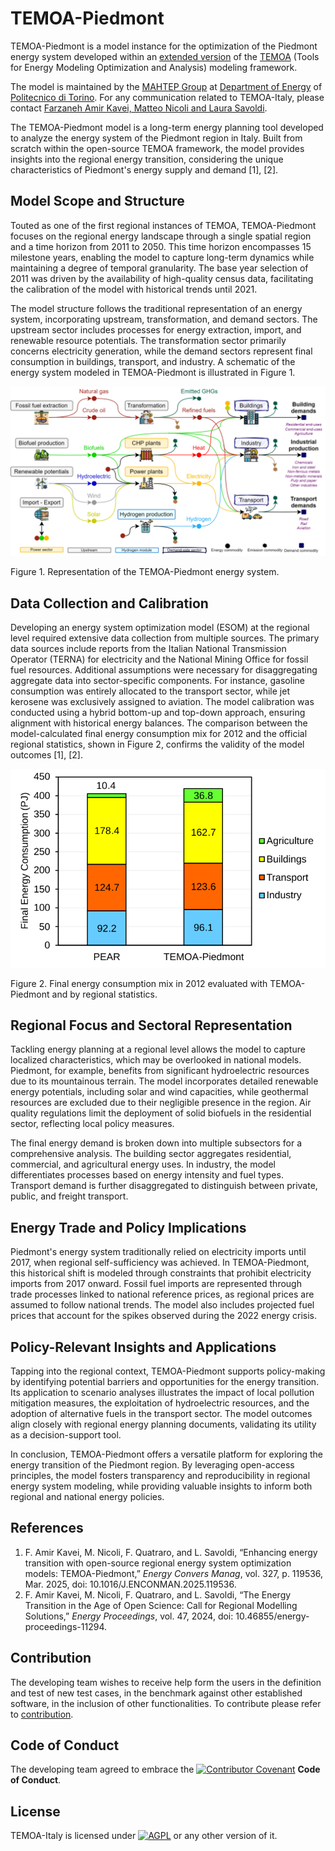 # **TEMOA-Piedmont**
TEMOA-Piedmont is a model instance for the optimization of the Piedmont energy system developed within an [extended version](https://github.com/MAHTEP/TEMOA) of the [TEMOA](https://temoacloud.com/) (Tools for Energy Modeling Optimization and Analysis) modeling framework.

The model is maintained by the [MAHTEP Group](http://www.mahtep.polito.it/) at [Department of Energy](https://www.denerg.polito.it/en/) of [Politecnico di Torino](https://www.polito.it/en). For any communication related to TEMOA-Italy, please contact [Farzaneh Amir Kavei, Matteo Nicoli and Laura Savoldi](mailto:farzaneh.amirkavei@unito.it;matteo.nicoli@polito.it;laura.savoldi@polito.it).

The TEMOA-Piedmont model is a long-term energy planning tool developed to analyze the energy system of the Piedmont region in Italy. Built from scratch within the open-source TEMOA framework, the model provides insights into the regional energy transition, considering the unique characteristics of Piedmont's energy supply and demand [1], [2].

## **Model Scope and Structure**
Touted as one of the first regional instances of TEMOA, TEMOA-Piedmont focuses on the regional energy landscape through a single spatial region and a time horizon from 2011 to 2050. This time horizon encompasses 15 milestone years, enabling the model to capture long-term dynamics while maintaining a degree of temporal granularity. The base year selection of 2011 was driven by the availability of high-quality census data, facilitating the calibration of the model with historical trends until 2021.

The model structure follows the traditional representation of an energy system, incorporating upstream, transformation, and demand sectors. The upstream sector includes processes for energy extraction, import, and renewable resource potentials. The transformation sector primarily concerns electricity generation, while the demand sectors represent final consumption in buildings, transport, and industry. A schematic of the energy system modeled in TEMOA-Piedmont is illustrated in Figure 1.

![](docs/Figure1.svg)

Figure 1. Representation of the TEMOA-Piedmont energy system.

## **Data Collection and Calibration**
Developing an energy system optimization model (ESOM) at the regional level required extensive data collection from multiple sources. The primary data sources include reports from the Italian National Transmission Operator (TERNA) for electricity and the National Mining Office for fossil fuel resources. Additional assumptions were necessary for disaggregating aggregate data into sector-specific components. For instance, gasoline consumption was entirely allocated to the transport sector, while jet kerosene was exclusively assigned to aviation. The model calibration was conducted using a hybrid bottom-up and top-down approach, ensuring alignment with historical energy balances. The comparison between the model-calculated final energy consumption mix for 2012 and the official regional statistics, shown in Figure 2, confirms the validity of the model outcomes [1], [2].

![](docs/Figure2.svg)

Figure 2. Final energy consumption mix in 2012 evaluated with TEMOA-Piedmont and by regional statistics.

## **Regional Focus and Sectoral Representation**
Tackling energy planning at a regional level allows the model to capture localized characteristics, which may be overlooked in national models. Piedmont, for example, benefits from significant hydroelectric resources due to its mountainous terrain. The model incorporates detailed renewable energy potentials, including solar and wind capacities, while geothermal resources are excluded due to their negligible presence in the region. Air quality regulations limit the deployment of solid biofuels in the residential sector, reflecting local policy measures.

The final energy demand is broken down into multiple subsectors for a comprehensive analysis. The building sector aggregates residential, commercial, and agricultural energy uses. In industry, the model differentiates processes based on energy intensity and fuel types. Transport demand is further disaggregated to distinguish between private, public, and freight transport.

## **Energy Trade and Policy Implications**
Piedmont's energy system traditionally relied on electricity imports until 2017, when regional self-sufficiency was achieved. In TEMOA-Piedmont, this historical shift is modeled through constraints that prohibit electricity imports from 2017 onward. Fossil fuel imports are represented through trade processes linked to national reference prices, as regional prices are assumed to follow national trends. The model also includes projected fuel prices that account for the spikes observed during the 2022 energy crisis.

## **Policy-Relevant Insights and Applications**
Tapping into the regional context, TEMOA-Piedmont supports policy-making by identifying potential barriers and opportunities for the energy transition. Its application to scenario analyses illustrates the impact of local pollution mitigation measures, the exploitation of hydroelectric resources, and the adoption of alternative fuels in the transport sector. The model outcomes align closely with regional energy planning documents, validating its utility as a decision-support tool.

In conclusion, TEMOA-Piedmont offers a versatile platform for exploring the energy transition of the Piedmont region. By leveraging open-access principles, the model fosters transparency and reproducibility in regional energy system modeling, while providing valuable insights to inform both regional and national energy policies.

## **References**
1. F. Amir Kavei, M. Nicoli, F. Quatraro, and L. Savoldi, “Enhancing energy transition with open-source regional energy system optimization models: TEMOA-Piedmont,” *Energy Convers Manag*, vol. 327, p. 119536, Mar. 2025, doi: 10.1016/J.ENCONMAN.2025.119536.
2. F. Amir Kavei, M. Nicoli, F. Quatraro, and L. Savoldi, “The Energy Transition in the Age of Open Science: Call for Regional Modelling Solutions,” *Energy Proceedings*, vol. 47, 2024, doi: 10.46855/energy-proceedings-11294.

## **Contribution**
The developing team wishes to receive help form the users in the definition and test of new test cases, in the benchmark against other established software, in the inclusion of other functionalities.
To contribute please refer to [contribution](CONTRIBUTION.md).

## **Code of Conduct**
The developing team agreed to embrace the [![Contributor Covenant](https://img.shields.io/badge/Contributor%20Covenant-2.1-4baaaa.svg)](CODE_OF_CONDUCT.md) **Code of Conduct**.
 
## **License**
TEMOA-Italy is licensed under [![AGPL](https://www.gnu.org/graphics/agplv3-with-text-100x42.png)](LICENSE) or any other version of it.
